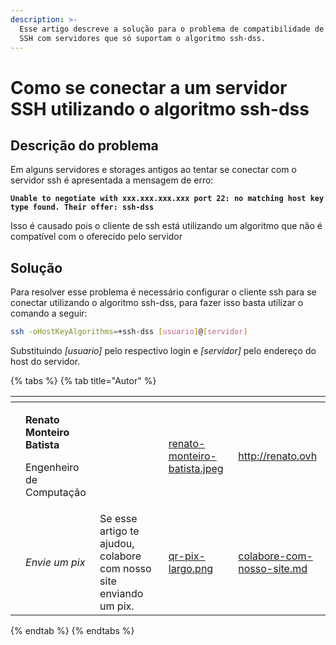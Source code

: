 ```yaml
---
description: >-
  Esse artigo descreve a solução para o problema de compatibilidade de conexão
  SSH com servidores que só suportam o algoritmo ssh-dss.
---
```


# Como se conectar a um servidor SSH utilizando o algoritmo ssh-dss

## Descrição do problema

Em alguns servidores e storages antigos ao tentar se conectar com o servidor ssh é apresentada a mensagem de erro:

**`Unable to negotiate with xxx.xxx.xxx.xxx port 22: no matching host key type found. Their offer: ssh-dss`**

Isso é causado pois o cliente de ssh está utilizando um algoritmo que não é compatível com o oferecido pelo servidor

## Solução

Para resolver esse problema é necessário configurar o cliente ssh para se conectar utilizando o algoritmo ssh-dss, para fazer isso basta utilizar o comando a seguir:

```bash
ssh -oHostKeyAlgorithms=+ssh-dss [usuario]@[servidor]
```

Substituindo _\[usuario]_ pelo respectivo login e _\[servidor]_ pelo endereço do host do servidor.

{% tabs %}
{% tab title="Autor" %}
<table data-card-size="large" data-view="cards"><thead><tr><th data-type="users" data-multiple></th><th></th><th></th><th data-hidden data-card-cover data-type="files"></th><th data-hidden data-card-target data-type="content-ref"></th></tr></thead><tbody><tr><td></td><td><p><strong>Renato Monteiro Batista</strong></p><p>Engenheiro de Computação</p></td><td></td><td><a href="../../.gitbook/assets/renato-monteiro-batista.jpeg">renato-monteiro-batista.jpeg</a></td><td><a href="http://renato.ovh">http://renato.ovh</a></td></tr><tr><td></td><td><em>Envie um pix</em></td><td>Se esse artigo te ajudou, colabore com nosso site enviando um pix.</td><td><a href="../../.gitbook/assets/qr-pix-largo.png">qr-pix-largo.png</a></td><td><a href="../../colabore-com-nosso-site.md">colabore-com-nosso-site.md</a></td></tr></tbody></table>
{% endtab %}
{% endtabs %}